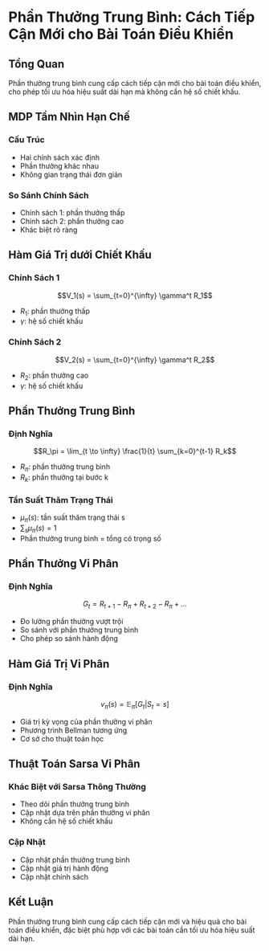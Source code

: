 # Phần Thưởng Trung Bình: Cách Tiếp Cận Mới cho Bài Toán Điều Khiển

## Tổng Quan
Phần thưởng trung bình cung cấp cách tiếp cận mới cho bài toán điều khiển, cho phép tối ưu hóa hiệu suất dài hạn mà không cần hệ số chiết khấu.

## MDP Tầm Nhìn Hạn Chế

### Cấu Trúc
- Hai chính sách xác định
- Phần thưởng khác nhau
- Không gian trạng thái đơn giản

### So Sánh Chính Sách
- Chính sách 1: phần thưởng thấp
- Chính sách 2: phần thưởng cao
- Khác biệt rõ ràng

## Hàm Giá Trị dưới Chiết Khấu

### Chính Sách 1
$$V_1(s) = \sum_{t=0}^{\infty} \gamma^t R_1$$
- $R_1$: phần thưởng thấp
- $\gamma$: hệ số chiết khấu

### Chính Sách 2
$$V_2(s) = \sum_{t=0}^{\infty} \gamma^t R_2$$
- $R_2$: phần thưởng cao
- $\gamma$: hệ số chiết khấu

## Phần Thưởng Trung Bình

### Định Nghĩa
$$R_\pi = \lim_{t \to \infty} \frac{1}{t} \sum_{k=0}^{t-1} R_k$$
- $R_\pi$: phần thưởng trung bình
- $R_k$: phần thưởng tại bước k

### Tần Suất Thăm Trạng Thái
- $\mu_\pi(s)$: tần suất thăm trạng thái s
- $\sum_s \mu_\pi(s) = 1$
- Phần thưởng trung bình = tổng có trọng số

## Phần Thưởng Vi Phân

### Định Nghĩa
$$G_t = R_{t+1} - R_\pi + R_{t+2} - R_\pi + ...$$
- Đo lường phần thưởng vượt trội
- So sánh với phần thưởng trung bình
- Cho phép so sánh hành động

## Hàm Giá Trị Vi Phân

### Định Nghĩa
$$v_\pi(s) = \mathbb{E}_\pi[G_t|S_t=s]$$
- Giá trị kỳ vọng của phần thưởng vi phân
- Phương trình Bellman tương ứng
- Cơ sở cho thuật toán học

## Thuật Toán Sarsa Vi Phân

### Khác Biệt với Sarsa Thông Thường
- Theo dõi phần thưởng trung bình
- Cập nhật dựa trên phần thưởng vi phân
- Không cần hệ số chiết khấu

### Cập Nhật
- Cập nhật phần thưởng trung bình
- Cập nhật giá trị hành động
- Cập nhật chính sách

## Kết Luận
Phần thưởng trung bình cung cấp cách tiếp cận mới và hiệu quả cho bài toán điều khiển, đặc biệt phù hợp với các bài toán cần tối ưu hóa hiệu suất dài hạn.
